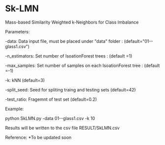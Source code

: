 # Sk-LMN
Mass-based Similarity Weighted k-Neighbors for Class Imbalance

Parameters:

-data: Data input file, must be placed under "data" folder : (default="01--glass1.csv")

-n_estimators: Set number of IsoationForest trees : (default =1)

-max_samples: Set number of samples on each IsoationForest tree : (default =-1)

-k: kNN (default=3)

-split_seed: Seed for spliting traing and testing sets (default=42)

-test_ratio: Fragemnt of test set (default=0.2)

Example: 

python SkLMN.py -data  01--glass1.csv -k 10

Results will be written to the csv file RESULT/SkLMN.csv

Reference: *To be updated soon
